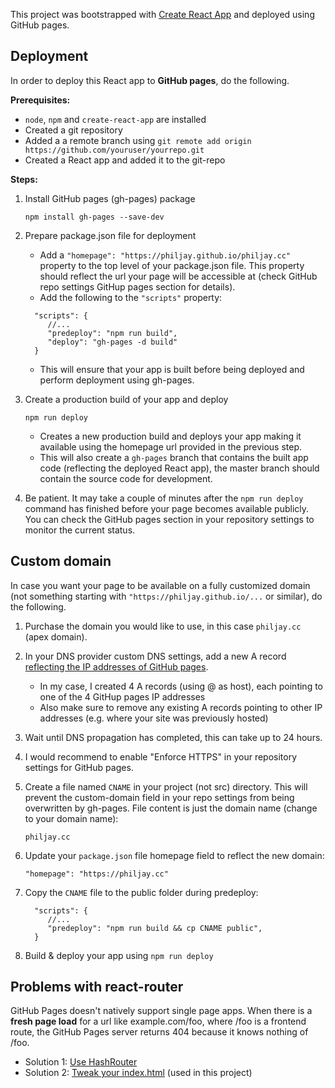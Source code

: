 This project was bootstrapped with [Create React App](https://github.com/facebook/create-react-app) and deployed using GitHub pages.

## Deployment

In order to deploy this React app to **GitHub pages**, do the following.

**Prerequisites:**
- `node`, `npm` and `create-react-app` are installed
- Created a git repository
- Added a a remote branch using `git remote add origin https://github.com/youruser/yourrepo.git`
- Created a React app and added it to the git-repo


**Steps:**
1. Install GitHub pages (gh-pages) package

    `npm install gh-pages --save-dev`

2. Prepare package.json file for deployment
   * Add a `"homepage": "https://philjay.github.io/philjay.cc"` property to the top level of your package.json file. This property should reflect the url your page will be accessible at (check GitHub repo settings GitHup pages section for details).
   * Add the following to the `"scripts"` property: 
    ```
      "scripts": {
         //...
         "predeploy": "npm run build",
         "deploy": "gh-pages -d build"
      }
    ```
    * This will ensure that your app is built before being deployed and perform deployment using gh-pages.
    
3. Create a production build of your app and deploy
    
    ```npm run deploy```
    * Creates a new production build and deploys your app making it available using the homepage url provided in the previous step.
    * This will also create a `gh-pages` branch that contains the built app code (reflecting the deployed React app), the master branch should contain the source code for development.
    
4. Be patient. It may take a couple of minutes after the `npm run deploy` command has finished before your page becomes available publicly. You can check the GitHub pages section in your repository settings to monitor the current status.


## Custom domain

In case you want your page to be available on a fully customized domain (not something starting with `"https://philjay.github.io/...` or similar), do the following.

1. Purchase the domain you would like to use, in this case `philjay.cc` (apex domain).
2. In your DNS provider custom DNS settings, add a new A record [reflecting the IP addresses of GitHub pages](https://help.github.com/en/github/working-with-github-pages/managing-a-custom-domain-for-your-github-pages-site#configuring-an-apex-domain).
    * In my case, I created 4 A records (using @ as host), each pointing to one of the 4 GitHup pages IP addresses
    * Also make sure to remove any existing A records pointing to other IP addresses (e.g. where your site was previously hosted)
3. Wait until DNS propagation has completed, this can take up to 24 hours.
4. I would recommend to enable "Enforce HTTPS" in your repository settings for GitHub pages.
5. Create a file named `CNAME` in your project (not src) directory. This will prevent the custom-domain field in your repo settings from being overwritten by gh-pages. File content is just the domain name (change to your domain name):
   
   ```philjay.cc```
   
6. Update your `package.json` file homepage field to reflect the new domain:

    ```"homepage": "https://philjay.cc"```

7. Copy the `CNAME` file to the public folder during predeploy:

    ```
      "scripts": {
         //...
         "predeploy": "npm run build && cp CNAME public",
      }
    ```

8. Build & deploy your app using `npm run deploy`


## Problems with react-router

GitHub Pages doesn't natively support single page apps. When there is a **fresh page load** for a url like example.com/foo, where /foo is a frontend route, the GitHub Pages server returns 404 because it knows nothing of /foo.

 - Solution 1: [Use HashRouter](https://stackoverflow.com/a/46060999/1590502)
 - Solution 2: [Tweak your index.html](https://github.com/rafrex/spa-github-pages) (used in this project)
